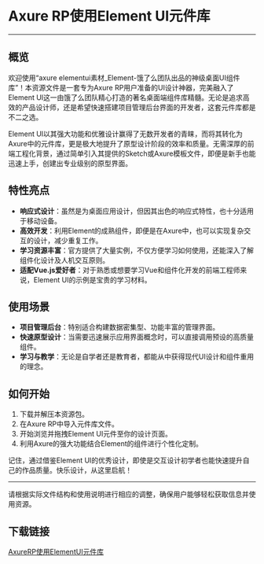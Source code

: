 # Axure RP使用Element UI元件库

---

## 概览

欢迎使用“axure elementui素材_Element-饿了么团队出品的神级桌面UI组件库”！本资源文件是一套专为Axure RP用户准备的UI设计神器，完美融入了Element UI这一由饿了么团队精心打造的著名桌面端组件库精髓。无论是追求高效的产品设计师，还是希望快速搭建项目管理后台界面的开发者，这套元件库都是不二之选。

Element UI以其强大功能和优雅设计赢得了无数开发者的青睐，而将其转化为Axure中的元件库，更是极大地提升了原型设计阶段的效率和质量。无需深厚的前端工程化背景，通过简单引入其提供的Sketch或Axure模板文件，即便是新手也能迅速上手，创建出专业级别的原型界面。

## 特性亮点

- **响应式设计**：虽然是为桌面应用设计，但因其出色的响应式特性，也十分适用于移动设备。
- **高效开发**：利用Element的成熟组件，即便是在Axure中，也可以实现复杂交互的设计，减少重复工作。
- **学习资源丰富**：官方提供了大量实例，不仅方便学习如何使用，还能深入了解组件化设计及人机交互原则。
- **适配Vue.js爱好者**：对于熟悉或想要学习Vue和组件化开发的前端工程师来说，Element UI的示例是宝贵的学习材料。
  
## 使用场景

- **项目管理后台**：特别适合构建数据密集型、功能丰富的管理界面。
- **快速原型设计**：当需要迅速展示应用界面概念时，可以直接调用预设的高质量组件。
- **学习与教学**：无论是自学者还是教育者，都能从中获得现代UI设计和组件重用的理念。

## 如何开始

1. 下载并解压本资源包。
2. 在Axure RP中导入元件库文件。
3. 开始浏览并拖拽Element UI元件至你的设计页面。
4. 利用Axure的强大功能结合Element的组件进行个性化定制。

记住，通过借鉴Element UI的优秀设计，即使是交互设计初学者也能快速提升自己的作品质量。快乐设计，从这里启航！

---

请根据实际文件结构和使用说明进行相应的调整，确保用户能够轻松获取信息并使用资源。

## 下载链接

[AxureRP使用ElementUI元件库](https://pan.quark.cn/s/f6e6f8e3705e)